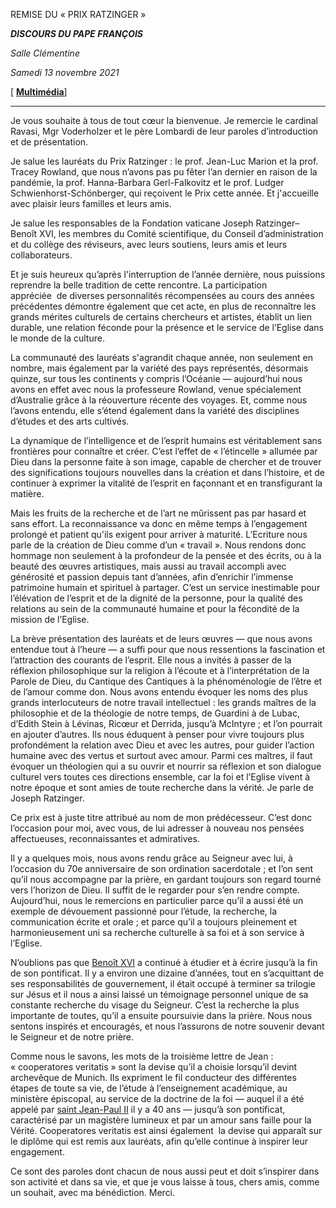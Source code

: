 REMISE DU « PRIX RATZINGER »

***DISCOURS DU PAPE FRANÇOIS***

*Salle Clémentine*

*Samedi 13 novembre 2021*

[ **[Multimédia](http://w2.vatican.va/content/francesco/fr/events/event.dir.html/content/vaticanevents/fr/2021/11/13/premio-ratzinger.html)**]

___________________________

Je vous souhaite à tous de tout cœur la bienvenue. Je remercie le cardinal Ravasi, Mgr Voderholzer et le père Lombardi de leur paroles d’introduction et de présentation.

Je salue les lauréats du Prix Ratzinger : le prof. Jean-Luc Marion et la prof. Tracey Rowland, que nous n’avons pas pu fêter l’an dernier en raison de la pandémie, la prof. Hanna-Barbara Gerl-Falkovitz et le prof. Ludger Schwienhorst-Schönberger, qui reçoivent le Prix cette année. Et j'accueille avec plaisir leurs familles et leurs amis.

Je salue les responsables de la Fondation vaticane Joseph Ratzinger–Benoît XVI, les membres du Comité scientifique, du Conseil d’administration et du collège des réviseurs, avec leurs soutiens, leurs amis et leurs collaborateurs.

Et je suis heureux qu’après l'interruption de l’année dernière, nous puissions reprendre la belle tradition de cette rencontre. La participation appréciée  de diverses personnalités récompensées au cours des années précédentes démontre également que cet acte, en plus de reconnaître les grands mérites culturels de certains chercheurs et artistes, établit un lien durable, une relation féconde pour la présence et le service de l’Eglise dans le monde de la culture.

La communauté des lauréats s'agrandit chaque année, non seulement en nombre, mais également par la variété des pays représentés, désormais quinze, sur tous les continents y compris l’Océanie — aujourd’hui nous avons en effet avec nous la professeure Rowland, venue spécialement d’Australie grâce à la réouverture récente des voyages. Et, comme nous l’avons entendu, elle s’étend également dans la variété des disciplines d’études et des arts cultivés.

La dynamique de l’intelligence et de l’esprit humains est véritablement sans frontières pour connaître et créer. C’est l’effet de « l’étincelle » allumée par Dieu dans la personne faite à son image, capable de chercher et de trouver des significations toujours nouvelles dans la création et dans l’histoire, et de continuer à exprimer la vitalité de l’esprit en façonnant et en transfigurant la matière.

Mais les fruits de la recherche et de l’art ne mûrissent pas par hasard et sans effort. La reconnaissance va donc en même temps à l’engagement prolongé et patient qu'ils exigent pour arriver à maturité. L’Ecriture nous parle de la création de Dieu comme d’un « travail ». Nous rendons donc hommage non seulement à la profondeur de la pensée et des écrits, ou à la beauté des œuvres artistiques, mais aussi au travail accompli avec générosité et passion depuis tant d’années, afin d’enrichir l’immense patrimoine humain et spirituel à partager. C’est un service inestimable pour l’élévation de l’esprit et de la dignité de la personne, pour la qualité des relations au sein de la communauté humaine et pour la fécondité de la mission de l’Eglise.

La brève présentation des lauréats et de leurs œuvres — que nous avons entendue tout à l’heure — a suffi pour que nous ressentions la fascination et l’attraction des courants de l’esprit. Elle nous a invités à passer de la réflexion philosophique sur la religion à l’écoute et à l’interprétation de la Parole de Dieu, du Cantique des Cantiques à la phénoménologie de l’être et de l’amour comme don. Nous avons entendu évoquer les noms des plus grands interlocuteurs de notre travail intellectuel : les grands maîtres de la philosophie et de la théologie de notre temps, de Guardini à de Lubac, d’Edith Stein à Lévinas, Ricœur et Derrida, jusqu’à McIntyre ; et l’on pourrait en ajouter d’autres. Ils nous éduquent à penser pour vivre toujours plus profondément la relation avec Dieu et avec les autres, pour guider l’action humaine avec des vertus et surtout avec amour. Parmi ces maîtres, il faut évoquer un théologien qui a su ouvrir et nourrir sa réflexion et son dialogue culturel vers toutes ces directions ensemble, car la foi et l’Eglise vivent à notre époque et sont amies de toute recherche dans la vérité. Je parle de Joseph Ratzinger.

Ce prix est à juste titre attribué au nom de mon prédécesseur. C’est donc l’occasion pour moi, avec vous, de lui adresser à nouveau nos pensées affectueuses, reconnaissantes et admiratives.

Il y a quelques mois, nous avons rendu grâce au Seigneur avec lui, à l’occasion du 70e anniversaire de son ordination sacerdotale ; et l’on sent qu’il nous accompagne par la prière, en gardant toujours son regard tourné vers l’horizon de Dieu. Il suffit de le regarder pour s’en rendre compte. Aujourd’hui, nous le remercions en particulier parce qu’il a aussi été un exemple de dévouement passionné pour l’étude, la recherche, la communication écrite et orale ; et parce qu’il a toujours pleinement et harmonieusement uni sa recherche culturelle à sa foi et à son service à l’Eglise.

N’oublions pas que [Benoît XVI](https://www.vatican.va/content/benedict-xvi/fr.html) a continué à étudier et à écrire jusqu’à la fin de son pontificat. Il y a environ une dizaine d’années, tout en s’acquittant de ses responsabilités de gouvernement, il était occupé à terminer sa trilogie sur Jésus et il nous a ainsi laissé un témoignage personnel unique de sa constante recherche du visage du Seigneur. C’est la recherche la plus importante de toutes, qu’il a ensuite poursuivie dans la prière. Nous nous sentons inspirés et encouragés, et nous l’assurons de notre souvenir devant le Seigneur et de notre prière.

Comme nous le savons, les mots de la troisième lettre de Jean : « cooperatores veritatis » sont la devise qu’il a choisie lorsqu’il devint archevêque de Munich. Ils expriment le fil conducteur des différentes étapes de toute sa vie, de l’étude à l’enseignement académique, au ministère épiscopal, au service de la doctrine de la foi — auquel il a été appelé par [saint Jean-Paul II](https://www.vatican.va/content/john-paul-ii/fr.html) il y a 40 ans — jusqu’à son pontificat, caractérisé par un magistère lumineux et par un amour sans faille pour la Vérité. Cooperatores veritatis est ainsi également  la devise qui apparaît sur le diplôme qui est remis aux lauréats, afin qu’elle continue à inspirer leur engagement.

Ce sont des paroles dont chacun de nous aussi peut et doit s’inspirer dans son activité et dans sa vie, et que je vous laisse à tous, chers amis, comme un souhait, avec ma bénédiction. Merci.